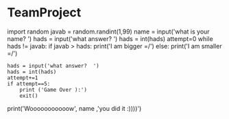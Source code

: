 # TeamProject
import random 
javab = random.randint(1,99)
name = input('what is your name?  ')
hads = input('what answer?  ')
hads = int(hads)
attempt=0
while hads != javab:
    if javab > hads:
        print('I am bigger =/')
    else:
        print('I am smaller =/')
        
    hads = input('what answer?  ')
    hads = int(hads)
    attempt+=1
    if attempt==5:
        print ('Game Over ):')
        exit()
    
print('Wooooooooooow', name ,'you did it :))))')
